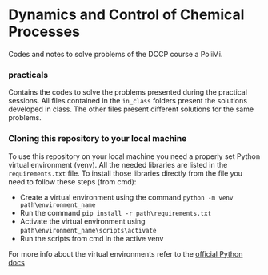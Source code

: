 # Dynamics and Control of Chemical Processes
Codes and notes to solve problems of the DCCP course a PoliMi.

### practicals
Contains the codes to solve the problems presented during the practical sessions.
All files contained in the `in_class` folders present the solutions developed in class.
The other files present different solutions for the same problems.

### Cloning this repository to your local machine
To use this repository on your local machine you need a properly set Python virtual environment (venv).
All the needed libraries are listed in the `requirements.txt` file.
To install those libraries directly from the file you need to follow these steps (from cmd):
- Create a virtual environment using the command `python -m venv path\environment_name`
- Run the command `pip install -r path\requirements.txt`
- Activate the virtual environment using `path\environment_name\scripts\activate`
- Run the scripts from cmd in the active venv

For more info about the virtual environments refer to the [official Python docs](https://docs.python.org/3/library/venv.html)

